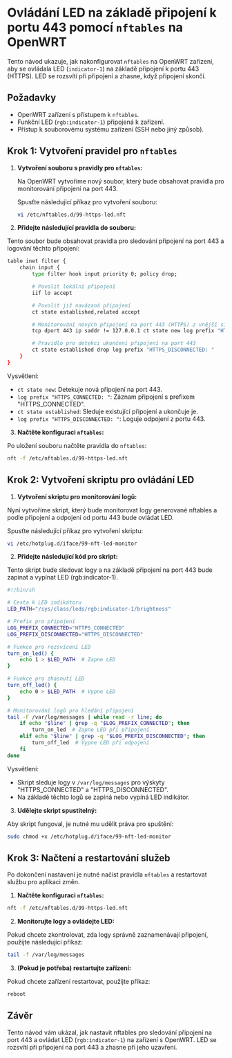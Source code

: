 # Ovládání LED na základě připojení k portu 443 pomocí `nftables` na OpenWRT

Tento návod ukazuje, jak nakonfigurovat `nftables` na OpenWRT zařízení, aby se ovládala LED (`indicator-1`) na základě připojení k portu 443 (HTTPS). LED se rozsvítí při připojení a zhasne, když připojení skončí.

## Požadavky

- OpenWRT zařízení s přístupem k `nftables`.
- Funkční LED (`rgb:indicator-1`) připojená k zařízení.
- Přístup k souborovému systému zařízení (SSH nebo jiný způsob).

## Krok 1: Vytvoření pravidel pro `nftables`

1. **Vytvoření souboru s pravidly pro `nftables`:**

   Na OpenWRT vytvoříme nový soubor, který bude obsahovat pravidla pro monitorování připojení na port 443.

   Spusťte následující příkaz pro vytvoření souboru:

   ```bash
   vi /etc/nftables.d/99-https-led.nft
   
2. **Přidejte následující pravidla do souboru:**

Tento soubor bude obsahovat pravidla pro sledování připojení na port 443 a logování těchto připojení:

```bash
table inet filter {
    chain input {
        type filter hook input priority 0; policy drop;

        # Povolit lokální připojení
        iif lo accept

        # Povolit již navázaná připojení
        ct state established,related accept

        # Monitorování nových připojení na port 443 (HTTPS) z vnější sítě
        tcp dport 443 ip saddr != 127.0.0.1 ct state new log prefix "HTTPS_CONNECTED: " accept

        # Pravidlo pro detekci ukončení připojení na port 443
        ct state established drop log prefix "HTTPS_DISCONNECTED: "
    }
}
```
Vysvětlení:
*   `ct state new`: Detekuje nová připojení na port 443.
*   `log prefix "HTTPS_CONNECTED: "`: Záznam připojení s prefixem "HTTPS_CONNECTED".
*   `ct state established`: Sleduje existující připojení a ukončuje je.
*   `log prefix "HTTPS_DISCONNECTED: "`: Loguje odpojení z portu 443.

3. **Načtěte konfiguraci `nftables`:**

Po uložení souboru načtěte pravidla do `nftables`:

```bash
nft -f /etc/nftables.d/99-https-led.nft
```
## Krok 2: Vytvoření skriptu pro ovládání LED 

1. **Vytvoření skriptu pro monitorování logů:**

Nyní vytvoříme skript, který bude monitorovat logy generované nftables a podle připojení a odpojení od portu 443 bude ovládat LED.

Spusťte následující příkaz pro vytvoření skriptu:

```bash
vi /etc/hotplug.d/iface/99-nft-led-monitor
```

2. **Přidejte následující kód pro skript:**

Tento skript bude sledovat logy a na základě připojení na port 443 bude zapínat a vypínat LED (rgb:indicator-1).

```bash
#!/bin/sh

# Cesta k LED indikátoru
LED_PATH="/sys/class/leds/rgb:indicator-1/brightness"

# Prefix pro připojení
LOG_PREFIX_CONNECTED="HTTPS_CONNECTED"
LOG_PREFIX_DISCONNECTED="HTTPS_DISCONNECTED"

# Funkce pro rozsvícení LED
turn_on_led() {
    echo 1 > $LED_PATH  # Zapne LED
}

# Funkce pro zhasnutí LED
turn_off_led() {
    echo 0 > $LED_PATH  # Vypne LED
}

# Monitorování logů pro hledání připojení
tail -F /var/log/messages | while read -r line; do
    if echo "$line" | grep -q "$LOG_PREFIX_CONNECTED"; then
        turn_on_led  # Zapne LED při připojení
    elif echo "$line" | grep -q "$LOG_PREFIX_DISCONNECTED"; then
        turn_off_led  # Vypne LED při odpojení
    fi
done
```
Vysvětlení:

*   Skript sleduje logy v `/var/log/messages` pro výskyty "HTTPS_CONNECTED" a "HTTPS_DISCONNECTED".
*   Na základě těchto logů se zapíná nebo vypíná LED indikátor.

3. **Udělejte skript spustitelný:**

Aby skript fungoval, je nutné mu udělit práva pro spuštění:

```bash
sudo chmod +x /etc/hotplug.d/iface/99-nft-led-monitor
```

## Krok 3: Načtení a restartování služeb

Po dokončení nastavení je nutné načíst pravidla `nftables` a restartovat službu pro aplikaci změn.

1. **Načtěte konfiguraci `nftables`:**

```bash
nft -f /etc/nftables.d/99-https-led.nft
```

2. **Monitorujte logy a ovládejte LED:**

Pokud chcete zkontrolovat, zda logy správně zaznamenávají připojení, použijte následující příkaz:

```bash
tail -f /var/log/messages
```

3. **(Pokud je potřeba) restartujte zařízení:**

Pokud chcete zařízení restartovat, použijte příkaz:

```bash
reboot
```

## Závěr

Tento návod vám ukázal, jak nastavit nftables pro sledování připojení na port 443 a ovládat LED (`rgb:indicator-1`) na zařízení s OpenWRT. LED se rozsvítí při připojení na port 443 a zhasne při jeho uzavření.

